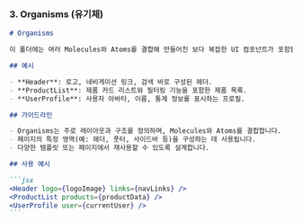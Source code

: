 ### 3. **Organisms (유기체)**

````md
# Organisms

이 폴더에는 여러 Molecules와 Atoms를 결합해 만들어진 보다 복잡한 UI 컴포넌트가 포함됩니다. Organisms는 UI에서 의미 있는 영역을 구성합니다.

## 예시

- **Header**: 로고, 네비게이션 링크, 검색 바로 구성된 헤더.
- **ProductList**: 제품 카드 리스트와 필터링 기능을 포함한 제품 목록.
- **UserProfile**: 사용자 아바타, 이름, 통계 정보를 표시하는 프로필.

## 가이드라인

- Organisms는 주로 레이아웃과 구조를 정의하며, Molecules와 Atoms를 결합합니다.
- 페이지의 특정 영역(예: 헤더, 풋터, 사이드바 등)을 구성하는 데 사용됩니다.
- 다양한 템플릿 또는 페이지에서 재사용할 수 있도록 설계합니다.

## 사용 예시

```jsx
<Header logo={logoImage} links={navLinks} />
<ProductList products={productData} />
<UserProfile user={currentUser} />
```
````

